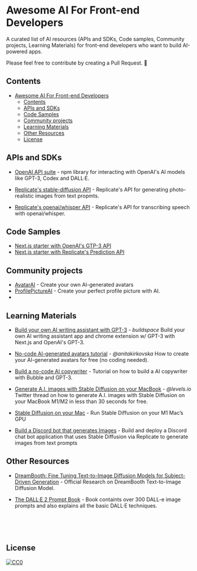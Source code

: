 # Awesome AI For Front-end Developers
A curated list of AI resources (APIs and SDKs, Code samples, Community projects, Learning Materials) for front-end developers who want to build AI-powered apps.


Please feel free to contribute by creating a Pull Request. 🚀


## Contents
- [Awesome AI For Front-end Developers](#awesome-ai-for-front-end-developers)
  - [Contents](#contents)
  - [APIs and SDKs](#apis-and-sdks)
  - [Code Samples](#code-samples)
  - [Community projects](#community-projects)
  - [Learning Materials](#learning-materials)
  - [Other Resources](#other-resources)
  - [License](#license)




## APIs and SDKs
* [OpenAI API suite](https://beta.openai.com/docs/libraries/node-js-library) - npm library for interacting with OpenAI's AI models like GPT-3, Codex and DALL·E.
* [Replicate's stable-diffusion API](https://replicate.com/stability-ai/stable-diffusion/api) - Replicate's API for generating photo-realistic images from text propmts.

* [Replicate's openai/whisper API](https://replicate.com/openai/whisper/api) - Replicate's API for transcribing speech with openai/whisper.

## Code Samples
* [Next.js starter with OpenAI's GTP-3 API](https://github.com/openai/openai-quickstart-node)
* [Next.js starter with Replicate's Prediction API](https://github.com/replicate/getting-started-nextjs)

## Community projects
* [AvatarAI](https://avatarai.me/) - Create your own
AI-generated avatars
* [ProfilePictureAI](https://www.profilepicture.ai/) - Create your perfect profile picture with AI.
* 

## Learning Materials
* [Build your own AI writing assistant with GPT-3](https://buildspace.so/p/build-ai-writing-assistant-gpt3) - _buildspace_
Build your own AI writing assistant app and chrome extension w/ GPT-3 with Next.js and OpenAI's GPT-3.

* [No-code AI-generated avatars tutorial](https://biyo.notion.site/biyo/How-to-create-your-AI-generated-avatars-for-free-no-coding-needed-84c98ce95405478cb8dda4fb8b9d4f29) - _@anitakirkovska_ How to create your AI-generated avatars for free (no coding needed).

* [Build a no-code AI copywriter](https://www.joshmunsch.com/post/build-a-nocode-ai-copywriter) - Tutorial on how to build a AI copywriter with Bubble and GPT-3.

* [Generate A.I. images with Stable Diffusion on your MacBook](https://twitter.com/levelsio/status/1565736603062079489) - _@levels.io_ Twitter thread on how to generate A.I. images with Stable Diffusion on your MacBook M1/M2 in less than 30 seconds for free.

* [Stable Diffusion on your Mac](https://replicate.com/blog/run-stable-diffusion-on-m1-mac) - Run Stable Diffusion on your M1 Mac’s GPU





* [Build a Discord bot that generates Images](https://replicate.com/docs/get-started/discord-bot) - Build and deploy a Discord chat bot application that uses Stable Diffusion via Replicate to generate images from text prompts

## Other Resources
* [DreamBooth: Fine Tuning Text-to-Image Diffusion Models for Subject-Driven Generation](https://arxiv.org/abs/2208.12242) - Official Research on DreamBooth Text-to-Image Diffusion Model. 

* [The DALL·E 2 Prompt Book](https://dallery.gallery/the-dalle-2-prompt-book/) - Book containts over 300 DALL-e image prompts and also explains all the basic DALL·E techniques.

<br />
<br />
<br />

## License

[![CC0](https://licensebuttons.net/p/zero/1.0/88x31.png)](http://creativecommons.org/publicdomain/zero/1.0/)

